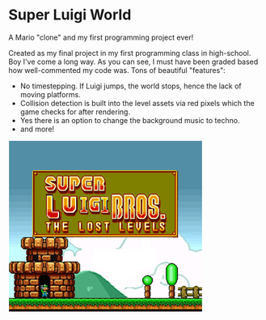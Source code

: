 # Super Luigi World

A Mario "clone" and my first programming project ever! 

Created as my final project in my first programming class in high-school. Boy I've come a long way. As you can see, I must have been graded based how well-commented my code was. Tons of beautiful "features":
 - No timestepping. If Luigi jumps, the world stops, hence the lack of moving platforms.
 - Collision detection is built into the level assets via red pixels which the game checks for after rendering.
 - Yes there is an option to change the background music to techno.
 - and more!

![title_screen](https://github.com/orglofch/super-luigi-world/blob/main/title_screen.bmp)
